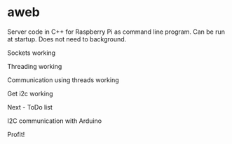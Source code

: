 # aweb
Server code in C++ for Raspberry Pi as command line program. Can be run at startup. Does not need to background.


Sockets working

Threading working

Communication using threads working

Get i2c working


Next - ToDo list

I2C communication with Arduino

Profit!
